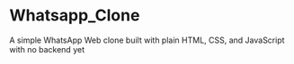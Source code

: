 # Whatsapp_Clone

A simple WhatsApp Web clone built with plain HTML, CSS, and JavaScript with no backend yet 
